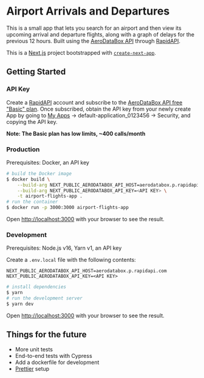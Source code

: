 # Airport Arrivals and Departures

This is a small app that lets you search for an airport and then view its upcoming arrival and departure flights, along with a graph of delays for the previous 12 hours. Built using the [AeroDataBox API](https://doc.aerodatabox.com/) through [RapidAPI](https://rapidapi.com/aedbx-aedbx/api/aerodatabox/).

This is a [Next.js](https://nextjs.org/) project bootstrapped with [`create-next-app`](https://github.com/vercel/next.js/tree/canary/packages/create-next-app).

## Getting Started

### API Key

Create a [RapidAPI](https://rapidapi.com/hub) account and subscribe to the [AeroDataBox API free "Basic" plan](https://rapidapi.com/aedbx-aedbx/api/aerodatabox/pricing). Once subscribed, obtain the API key from your newly create App by going to [My Apps](https://rapidapi.com/developer/apps) -> default-application_0123456 -> Security, and copying the API key.

**Note: The Basic plan has low limits, ~400 calls/month**

### Production

Prerequisites: Docker, an API key

```bash
# build the Docker image
$ docker build \
    --build-arg NEXT_PUBLIC_AERODATABOX_API_HOST=aerodatabox.p.rapidapi.com \
    --build-arg NEXT_PUBLIC_AERODATABOX_API_KEY=<API KEY> \
    -t airport-flights-app .
# run the container
$ docker run -p 3000:3000 airport-flights-app
```

Open [http://localhost:3000](http://localhost:3000) with your browser to see the result.

### Development

Prerequisites: Node.js v16, Yarn v1, an API key

Create a `.env.local` file with the following contents:

```
NEXT_PUBLIC_AERODATABOX_API_HOST=aerodatabox.p.rapidapi.com
NEXT_PUBLIC_AERODATABOX_API_KEY=<API KEY>
```

```bash
# install dependencies
$ yarn
# run the development server
$ yarn dev
```

Open [http://localhost:3000](http://localhost:3000) with your browser to see the result.


## Things for the future

- More unit tests
- End-to-end tests with Cypress
- Add a dockerfile for development
- [Prettier](https://prettier.io/) setup
